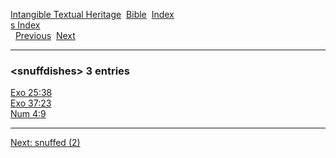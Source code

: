 [Intangible Textual Heritage](../../index)  [Bible](../index) 
[Index](index)   
[s Index](_s_)  
  [Previous](c10620)  [Next](c10622) 

------------------------------------------------------------------------

### &lt;snuffdishes&gt; 3 entries

[Exo 25:38](../kjv/exo025.htm#038)  
[Exo 37:23](../kjv/exo037.htm#023)  
[Num 4:9](../kjv/num004.htm#009)  

------------------------------------------------------------------------

[Next: snuffed (2)](c10622)
